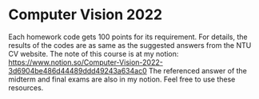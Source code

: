 # Computer Vision 2022

Each homework code gets 100 points for its requirement.
For details, the results of the codes are as same as the suggested answers from the NTU CV website.
The note of this course is at my notion: https://www.notion.so/Computer-Vision-2022-3d6904be486d44489ddd49243a634ac0
The referenced answer of the midterm and final exams are also in my notion.
Feel free to use these resources.
